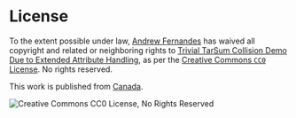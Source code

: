 # License

To the extent possible under law, [Andrew Fernandes](mailto:andrew@fernandes.org) has waived all copyright and related or neighboring rights to [Trivial TarSum Collision Demo Due to Extended Attribute Handling](https://github.com/adfernandes/tarsum-v1-collision), as per the [Creative Commons `CC0` License](http://creativecommons.org/publicdomain/zero/1.0/). No rights reserved.

This work is published from [Canada](https://en.wikipedia.org/wiki/Canada).

![](http://i.creativecommons.org/p/zero/1.0/88x31.png "Creative Commons CC0 License, No Rights Reserved")
